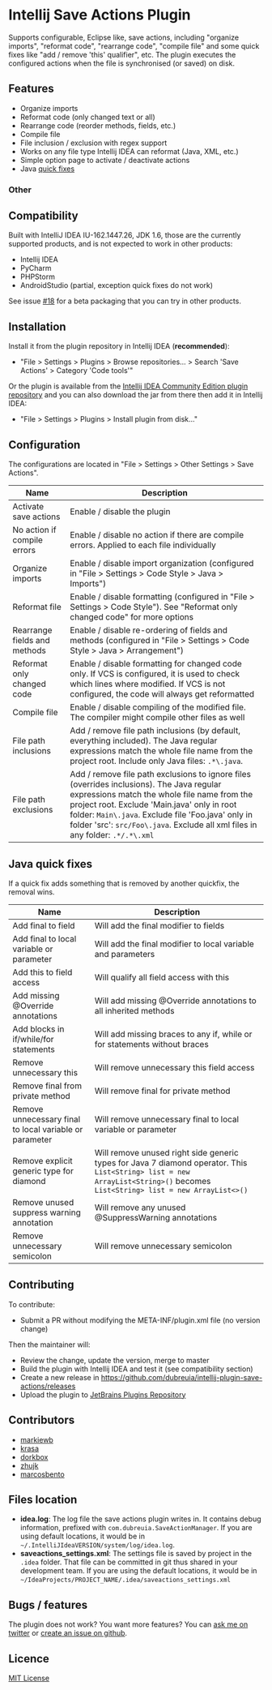 # Intellij Save Actions Plugin

Supports configurable, Eclipse like, save actions, including "organize imports", "reformat code", "rearrange code", "compile file" and some quick fixes like "add / remove 'this' qualifier", etc. The plugin executes the configured actions when the file is synchronised (or saved) on disk.

## Features

- Organize imports
- Reformat code (only changed text or all)
- Rearrange code (reorder methods, fields, etc.)
- Compile file
- File inclusion / exclusion with regex support
- Works on any file type Intellij IDEA can reformat (Java, XML, etc.)
- Simple option page to activate / deactivate actions
- Java [quick fixes](https://github.com/dubreuia/intellij-plugin-save-actions/#java-quick-fixes)

### Other

## Compatibility

Built with IntelliJ IDEA IU-162.1447.26, JDK 1.6, those are the currently supported products, and is not expected to work in other products:

- Intellij IDEA
- PyCharm
- PHPStorm
- AndroidStudio (partial, exception quick fixes do not work)

See issue [#18](https://github.com/dubreuia/intellij-plugin-save-actions/issues/18) for a beta packaging that you can try in other products.

## Installation

Install it from the plugin repository in Intellij IDEA (**recommended**):

- "File > Settings > Plugins > Browse repositories... > Search 'Save Actions' > Category 'Code tools'"

Or the plugin is available from the [Intellij IDEA Community Edition plugin repository](https://plugins.jetbrains.com/plugin/7642) and you can also download the jar from there then add it in Intellij IDEA:

- "File > Settings > Plugins > Install plugin from disk..."

## Configuration

The configurations are located in "File > Settings > Other Settings > Save Actions".

| Name                         | Description
| ---                          | ---
| Activate save actions        | Enable / disable the plugin
| No action if compile errors  | Enable / disable no action if there are compile errors. Applied to each file individually
| Organize imports             | Enable / disable import organization (configured in "File > Settings > Code Style > Java > Imports")
| Reformat file                | Enable / disable formatting (configured in "File > Settings > Code Style"). See "Reformat only changed code" for more options
| Rearrange fields and methods | Enable / disable re-ordering of fields and methods (configured in "File > Settings > Code Style > Java > Arrangement")
| Reformat only changed code   | Enable / disable formatting for changed code only. If VCS is configured, it is used to check which lines where modified. If VCS is not configured, the code will always get reformatted
| Compile file                 | Enable / disable compiling of the modified file. The compiler might compile other files as well
| File path inclusions         | Add / remove file path inclusions (by default, everything included). The Java regular expressions match the whole file name from the project root. Include only Java files: `.*\.java`. 
| File path exclusions         | Add / remove file path exclusions to ignore files (overrides inclusions). The Java regular expressions match the whole file name from the project root. Exclude 'Main.java' only in root folder: `Main\.java`. Exclude file 'Foo.java' only in folder 'src': `src/Foo\.java`. Exclude all xml files in any folder: `.*/.*\.xml`

## Java quick fixes

If a quick fix adds something that is removed by another quickfix, the removal wins.

| Name                                                    | Description
| ---                                                     | ---
| Add final to field                                      | Will add the final modifier to fields
| Add final to local variable or parameter                | Will add the final modifier to local variable and parameters
| Add this to field access                                | Will qualify all field access with this
| Add missing @Override annotations                       | Will add missing @Override annotations to all inherited methods
| Add blocks in if/while/for statements                   | Will add missing braces to any if, while or for statements without braces
| Remove unnecessary this                                 | Will remove unnecessary this field access
| Remove final from private method                        | Will remove final for private method
| Remove unnecessary final to local variable or parameter | Will remove unnecessary final to local variable or parameter
| Remove explicit generic type for diamond                | Will remove unused right side generic types for Java 7 diamond operator. This `List<String> list = new ArrayList<String>()` becomes `List<String> list = new ArrayList<>()`
| Remove unused suppress warning annotation               | Will remove any unused @SuppressWarning annotations
| Remove unnecessary semicolon                            | Will remove unnecessary semicolon

## Contributing

To contribute:

- Submit a PR without modifying the META-INF/plugin.xml file (no version change)

Then the maintainer will:

- Review the change, update the version, merge to master
- Build the plugin with Intellij IDEA and test it (see compatibility section)
- Create a new release in https://github.com/dubreuia/intellij-plugin-save-actions/releases
- Upload the plugin to [JetBrains Plugins Repository](https://plugins.jetbrains.com/) 

## Contributors

- [markiewb](https://github.com/markiewb)
- [krasa](https://github.com/krasa)
- [dorkbox](https://github.com/dorkbox)
- [zhujk](https://github.com/zhujk)
- [marcosbento](https://github.com/marcosbento)

## Files location

- **idea.log**: The log file the save actions plugin writes in. It contains debug information, prefixed with `com.dubreuia.SaveActionManager`. If you are using default locations, it would be in `~/.IntelliJIdeaVERSION/system/log/idea.log`.
- **saveactions_settings.xml**: The settings file is saved by project in the `.idea` folder. That file can be committed in git thus shared in your development team. If you are using the default locations, it would be in `~/IdeaProjects/PROJECT_NAME/.idea/saveactions_settings.xml`

## Bugs / features

The plugin does not work? You want more features? You can [ask me on twitter](https://twitter.com/dubreuia) or [create an issue on github](https://github.com/dubreuia/intellij-plugin-save-actions/issues).

## Licence

[MIT License](LICENSE.txt)
